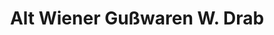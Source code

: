 ---
title: "Alt Wiener Gußwaren W. Drab"
url: /wien/alt-wiener-gusswaren-w-drab/
shop: Antiquitäten
---